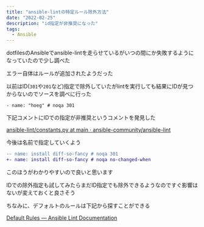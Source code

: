 ```yaml
---
title: "ansible-lintの特定ルール除外方法"
date: "2022-02-25"
description: "id指定が非推奨になった"
tags:
  - Ansible
---
```


dotfilesのAnsibleでansible-lintを走らせているがいつの間にか失敗するようになっていたので少し調べた

エラー自体はルールが追加されたようだった

以前はID(`301`や`201`など)指定で除外していたがlintを実行しても結果にIDが見つからないのでソースを調べに行った

```
- name: "hoeg" # noqa 301
```

下記コメントにIDでの指定が非推奨というコメントを発見した

[ansible-lint/constants.py at main · ansible-community/ansible-lint](https://github.com/ansible-community/ansible-lint/blob/main/src/ansiblelint/constants.py)

今後は名前で指定していくよう

```diff
-- name: install diff-so-fancy # noqa 301
+- name: install diff-so-fancy # noqa no-changed-when
```

<!-- textlint-disable ja-technical-writing/ja-no-weak-phrase -->
このほうがわかりやすいので良いと思います
<!-- textlint-enable ja-technical-writing/ja-no-weak-phrase -->

IDでの除外指定も試してみたらまだID指定でも除外できるようなのですぐ影響はないが変えておくと良さそう

ちなみに、デフォルトのルールは下記から探すことができる

[Default Rules — Ansible Lint Documentation](https://ansible-lint.readthedocs.io/en/latest/default_rules.html)